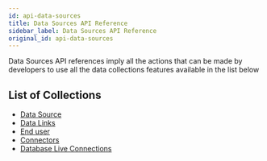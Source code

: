 ```yaml
---
id: api-data-sources
title: Data Sources API Reference
sidebar_label: Data Sources API Reference
original_id: api-data-sources
---
```

<div style={{textAlign: "justify"}}>

Data Sources API references imply all the actions that can be made by developers to use all the data collections features available in the list below

## List of Collections

<ul>
  <li><a href="http://bit.ly/2ozrxyq" target="blank">Data Source</a></li><a href="http://bit.ly/2ozrxyq" target="blank">
  </a><li><a href="http://bit.ly/2ozrxyq" target="blank" /><a href="http://bit.ly/31w8KBS" target="blank">Data Links</a></li><a href="http://bit.ly/31w8KBS" target="blank">
  </a><li><a href="http://bit.ly/31w8KBS" target="blank" /><a href="http://bit.ly/2o4sK0C" target="blank">End user</a></li><a href="http://bit.ly/2o4sK0C" target="blank">
  </a><li><a href="http://bit.ly/2o4sK0C" target="blank" /><a href="http://bit.ly/2pCSAJy" target="blank">Connectors</a></li><a href="http://bit.ly/2pCSAJy" target="blank">
  </a><li><a href="http://bit.ly/2pCSAJy" target="blank" /><a href="http://bit.ly/32M5Tpy" target="blank">Database Live Connections</a></li><a href="http://bit.ly/32M5Tpy" target="blank">
</a></ul><a href="http://bit.ly/32M5Tpy" target="blank">
</a></div>